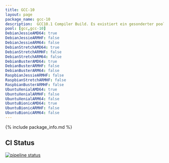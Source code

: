 ```yaml
---
title: GCC-10
layout: page
package_name: gcc-10
description:  GCC10.1 Compiler Build. Es existiert ein gesonderter pool, gcc-10, damit diese Compiler Version unabhängig von anderen Versionen installiert werden kann.
pool: [gcc,gcc-10]
DebianJessieAMD64: true
DebianJessieARMHF: false
DebianJessieARM64: false
DebianStretchAMD64: true
DebianStretchARMHF: false
DebianStretchARM64: false
DebianBusterAMD64: true
DebianBusterARMHF: false
DebianBusterARM64: false
RaspbianJessieARMHF: false
RaspbianStretchARMHF: false
RaspbianBusterARMHF: false
UbuntuXenialAMD64: true
UbuntuXenialARMHF: false
UbuntuXenialARM64: false
UbuntuBionicAMD64: true
UbuntuBionicARMHF: false
UbuntuBionicARM64: false
---
```



{% include package_info.md  %}


## CI Status
 [![pipeline status](https://gitlab.norbert-ruehl.de/packages/gcc-10/badges/master/pipeline.svg)](https://gitlab.norbert-ruehl.de/packages/gcc-10/pipelines)

